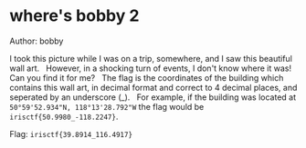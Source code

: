 # where's bobby 2

Author: bobby

I took this picture while I was on a trip, somewhere, and I saw this beautiful wall art.
&nbsp;
However, in a shocking turn of events, I don't know where it was! Can you find it for me?
&nbsp;
The flag is the coordinates of the building which contains this wall art, in decimal format and correct to 4 decimal places, and seperated by an underscore (_).
&nbsp;
For example, if the building was located at `50°59'52.934"N, 118°13'28.792"W` the flag would be `irisctf{50.9980_-118.2247}`.

Flag: `irisctf{39.8914_116.4917}`
